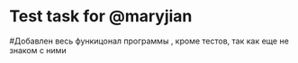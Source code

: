 # Test task for @maryjian

#Добавлен весь функицонал программы , кроме тестов, так как еще не знаком с ними



